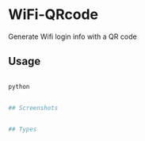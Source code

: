 # WiFi-QRcode
Generate Wifi login info with a QR code


## Usage

```python

python 


## Screenshots


## Types
